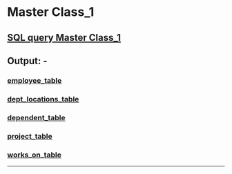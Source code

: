 # Master Class_1
## [SQL query Master Class_1]()
## Output: -
### [employee_table](https://github.com/ADVAIT135/Trainity_Data_Analytics_Trainee/blob/78ed2ff50dfb39db48e4c6cd1efbf81708f46823/Trainity_MySQL_MasterClass/Master_Class_1/employee_table.csv)
### [dept_locations_table](https://github.com/ADVAIT135/Trainity_Data_Analytics_Trainee/blob/78ed2ff50dfb39db48e4c6cd1efbf81708f46823/Trainity_MySQL_MasterClass/Master_Class_1/dept_locations_table.csv)
### [dependent_table](https://github.com/ADVAIT135/Trainity_Data_Analytics_Trainee/blob/78ed2ff50dfb39db48e4c6cd1efbf81708f46823/Trainity_MySQL_MasterClass/Master_Class_1/dependent_table.csv)
### [project_table](https://github.com/ADVAIT135/Trainity_Data_Analytics_Trainee/blob/78ed2ff50dfb39db48e4c6cd1efbf81708f46823/Trainity_MySQL_MasterClass/Master_Class_1/project_table.csv)
### [works_on_table](https://github.com/ADVAIT135/Trainity_Data_Analytics_Trainee/blob/78ed2ff50dfb39db48e4c6cd1efbf81708f46823/Trainity_MySQL_MasterClass/Master_Class_1/works_on_table.csv)
<hr>
